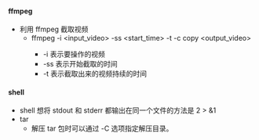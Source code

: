 #### ffmpeg
- 利用 ffmpeg 截取视频
    - ffmpeg -i <input_video> -ss <start_time> -t <duration> -c copy <output_video>
        - -i 表示要操作的视频
        - -ss 表示开始截取的时间
        - -t 表示截取出来的视频持续的时间

#### shell
- shell 想将 stdout 和 stderr 都输出在同一个文件的方法是 2 > &1
- tar
    - 解压 tar 包时可以通过 -C 选项指定解压目录。

